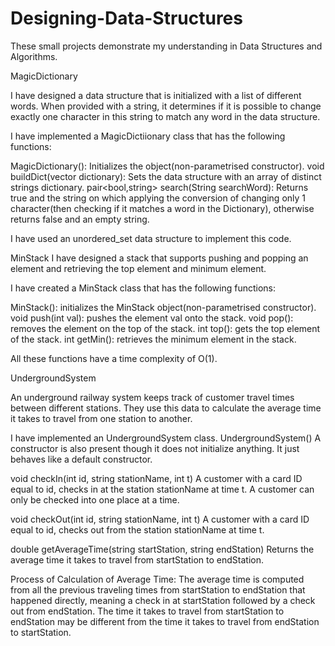 # Designing-Data-Structures
These small projects demonstrate my understanding in Data Structures and Algorithms.


MagicDictionary

I have designed a data structure that is initialized with a list of different words. When provided with a string, it determines if it is possible to change exactly one character in this string to match any word in the data structure.

I have implemented a MagicDictiionary class that has the following functions:

MagicDictionary(): Initializes the object(non-parametrised constructor).
void buildDict(vector<string> dictionary): Sets the data structure with an array of distinct strings dictionary.
pair<bool,string> search(String searchWord): Returns true and the string on which applying the conversion of changing only 1 character(then checking if it matches a word in the Dictionary), otherwise returns false and an empty string.

I have used an unordered_set data structure to implement this code.


MinStack
I have designed a stack that supports pushing and popping an element and retrieving the top element and minimum element.

I have created a MinStack class that has the following functions:

MinStack(): initializes the MinStack object(non-parametrised constructor).
void push(int val): pushes the element val onto the stack.
void pop(): removes the element on the top of the stack.
int top(): gets the top element of the stack.
int getMin(): retrieves the minimum element in the stack.

All these functions have a time complexity of O(1).

UndergroundSystem

An underground railway system keeps track of customer travel times between different stations. They use this data to calculate the average time it takes to travel from one station to another.

I have implemented an UndergroundSystem 
class.
UndergroundSystem()  A constructor is also present though it does not initialize anything. It just behaves like a default constructor.

void checkIn(int id, string stationName, int t)
A customer with a card ID equal to id, checks in at the station stationName at time t.
A customer can only be checked into one place at a time.

void checkOut(int id, string stationName, int t)
A customer with a card ID equal to id, checks out from the station stationName at time t.

double getAverageTime(string startStation, string endStation)
Returns the average time it takes to travel from startStation to endStation.

Process of Calculation of Average Time:
The average time is computed from all the previous traveling times from startStation to endStation that happened directly, meaning a check in at startStation followed by a check out from endStation.
The time it takes to travel from startStation to endStation may be different from the time it takes to travel from endStation to startStation.






